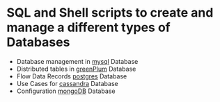 # SQL and Shell scripts to create and manage a different types of Databases

* Database management in [mysql](https://github.com/serg239/db/tree/master/mysql/) Database
* Distributed tables in [greenPlum](greenplum/README.md) Database
* Flow Data Records [postgres](postgres/README.md) Database
* Use Cases for [cassandra](cassandra/README.md) Database
* Configuration [mongoDB](mongoDB/README.md) Database
